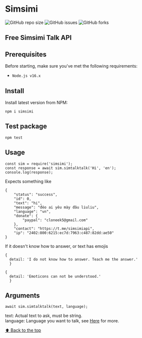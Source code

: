 # Simsimi

![GitHub repo size](https://img.shields.io/github/repo-size/Leanhtruonggggg/simsimi?style=for-the-badge)
![GitHub issues](https://img.shields.io/github/issues/Leanhtruonggggg/simsimi?style=for-the-badge)
![GitHub forks](https://img.shields.io/github/forks/Leanhtruonggggg/simsimi?style=for-the-badge)


## Free Simsimi Talk API

## Prerequisites

Before starting, make sure you've met the following requirements:
* `Node.js v16.x`

## Install

Install latest version from NPM:

```
npm i simsimi
```

## Test package
```
npm test
```
## Usage

```
const sim = require('simsimi');
const response = await sim.simtalktalk('Hi', 'en');
console.log(response);
```

Expects something like
```
{
    "status": "success",
    "id": 0,
    "text": "hi",
    "message": "đéo ai yêu mày đâu liuliu",
    "language": "vn",
    "donate": {
        "paypal": "cloneek5@gmail.com"
    },
    "contact": "https://t.me/simsimiapi",
    "ip": "2402:800:6215:ec7d:7963:c487:82dd:ae50"
}
```

If it doesn't know how to answer, or text has emojis
```
{
  detail: 'I do not know how to answer. Teach me the answer.'
  }
```
```
{
  detail: 'Emoticons can not be understood.'
  }
```
## Arguments

```
await sim.simtalktalk(text, language);
```

text: Actual text to ask, must be string.
<br>
language: Language you want to talk, see [Here](langCodes.md) for more.
<br>

[⬆ Back to the top](#simsimi)<br>
